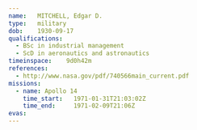 ```yaml
---
name:	MITCHELL, Edgar D.
type:	military
dob:	1930-09-17
qualifications:
  - BSc in industrial management
  - ScD in aeronautics and astronautics
timeinspace:	9d0h42m
references:
  - http://www.nasa.gov/pdf/740566main_current.pdf
missions:
  - name: Apollo 14
    time_start:   1971-01-31T21:03:02Z
    time_end:     1971-02-09T21:06Z
evas:
---
```

